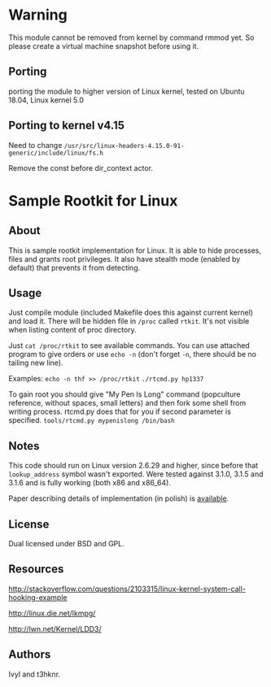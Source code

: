 # Warning
This module cannot be removed from kernel by command rmmod yet. So please create a virtual machine snapshot before using it.
## Porting
porting the module to higher version of Linux kernel, tested on Ubuntu 18.04, Linux kernel 5.0

## Porting to kernel v4.15
Need to change `/usr/src/linux-headers-4.15.0-91-generic/include/linux/fs.h`

Remove the const before dir_context actor.


# Sample Rootkit for Linux
## About
This is sample rootkit implementation for Linux. It is able to hide processes, files and grants root privileges. It also have stealth mode (enabled by default) that prevents it from detecting.

## Usage
Just compile module (included Makefile does this against current kernel) and load it. There will be hidden file in `/proc` called `rtkit`. It's not visible when listing content of proc directory.

Just `cat /proc/rtkit` to see available commands. You can use attached program to give orders or use `echo -n` (don't forget `-n`, there should be no tailing new line).

Examples:
``echo -n thf >> /proc/rtkit``
``./rtcmd.py hp1337``

To gain root you should give "My Pen Is Long" command (popculture reference, without spaces, small letters) and then fork some shell from writing process. rtcmd.py does that for you if second parameter is specified.
``tools/rtcmd.py mypenislong /bin/bash``

## Notes
This code should run on Linux version 2.6.29 and higher, since before that `lookup_address` symbol wasn't exported. Were tested against 3.1.0, 3.1.5 and 3.1.6 and is fully working (both x86 and x86\_64).

Paper describing details of implementation (in polish) is [available](http://issuu.com/ivyl/docs/rootkit).
## License
Dual licensed under BSD and GPL.

## Resources
http://stackoverflow.com/questions/2103315/linux-kernel-system-call-hooking-example

http://linux.die.net/lkmpg/

http://lwn.net/Kernel/LDD3/

## Authors
Ivyl and t3hknr.
